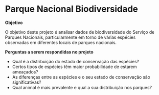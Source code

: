 # Parque Nacional Biodiversidade

**Objetivo**

O objetivo deste projeto é analisar dados de biodiversidade do Serviço de Parques Nacionais, particularmente em torno de várias espécies observadas em diferentes locais de parques nacionais.

**Perguntas a serem respondidas no projeto**

- Qual é a distribuição do estado de conservação das espécies?
- Certos tipos de espécies têm maior probabilidade de estarem ameaçados?
- As diferenças entre as espécies e o seu estado de conservação são significativas?
- Qual animal é mais prevalente e qual a sua distribuição nos parques?
